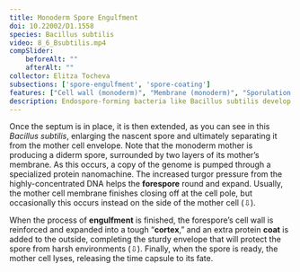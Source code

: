 ```yaml
---
title: Monoderm Spore Engulfment
doi: 10.22002/D1.1558
species: Bacillus subtilis
video: 8_6_Bsubtilis.mp4
compSlider:
    beforeAlt: ""
    afterAlt: ""
collector: Elitza Tocheva
subsections: ['spore-engulfment', 'spore-coating']
features: ["Cell wall (monoderm)", "Membrane (monoderm)", "Sporulation septum"]
description: Endospore-forming bacteria like Bacillus subtilis develop their spores internally, then lyse to release them once they are mature
---
```


Once the septum is in place, it is then extended, as you can see in this *Bacillus subtilis*, enlarging the nascent spore and ultimately separating it from the mother cell envelope. Note that the monoderm mother is producing a diderm spore, surrounded by two layers of its mother’s membrane. As this occurs, a copy of the genome is pumped through a specialized protein nanomachine. The increased turgor pressure from the highly-concentrated DNA helps the **forespore** round and expand. Usually, the mother cell membrane finishes closing off at the cell pole, but occasionally this occurs instead on the side of the mother cell (⇩).

When the process of **engulfment** is finished, the forespore’s cell wall is reinforced and expanded into a tough “**cortex**,” and an extra protein **coat** is added to the outside, completing the sturdy envelope that will protect the spore from harsh environments (⇩). Finally, when the spore is ready, the mother cell lyses, releasing the time capsule to its fate.

